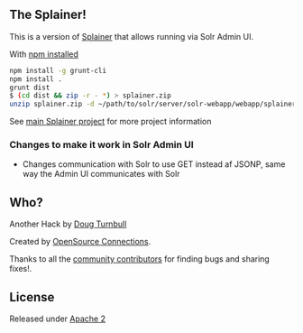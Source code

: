 ## The Splainer!

This is a version of [Splainer](http://github.com/o19s/splainer) that allows running via Solr Admin UI.

With [npm installed](https://www.npmjs.com/)

```bash
npm install -g grunt-cli
npm install .
grunt dist
$ (cd dist && zip -r - *) > splainer.zip
unzip splainer.zip -d ~/path/to/solr/server/solr-webapp/webapp/splainer
```

See [main Splainer project](http://github.com/o19s/splainer) for more project information

### Changes to make it work in Solr Admin UI

* Changes communication with Solr to use GET instead af JSONP, same way the Admin UI communicates with Solr


## Who?

Another Hack by [Doug Turnbull](http://softwaredoug.com)

Created by [OpenSource Connections](http://opensourceconnections.com).

Thanks to all the [community contributors](https://github.com/o19s/splainer/graphs/contributors) for finding bugs and sharing fixes!.

## License

Released under [Apache 2](LICENSE.txt)
